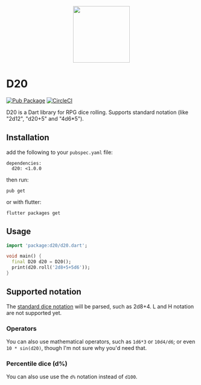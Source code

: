 <p align="center">
  <img src="https://camo.githubusercontent.com/ea37eaceae12eedced315029af7a335d34b4a018/68747470733a2f2f63646e2e706978616261792e636f6d2f70686f746f2f323031322f30342f31382f31352f30312f6879706572637562652d33373237385f3936305f3732302e706e67" width="150">
  <h1>D20</h1>
</p>

<!-- Badges -->

[![Pub Package](https://img.shields.io/pub/v/d20.svg)](https://pub.dartlang.org/packages/d20)
[![CircleCI](https://circleci.com/gh/Igor1201/d20/tree/master.svg?style=svg&circle-token=376c1d43be17c8602903dfc02368f711ea1a4ed6)](https://circleci.com/gh/Igor1201/d20/tree/master)

D20 is a Dart library for RPG dice rolling. Supports standard notation (like "2d12", "d20+5" and "4d6*5").

## Installation
add the following to your `pubspec.yaml` file:
```shell
dependencies:
  d20: <1.0.0
```
then run:
```shell
pub get
```
or with flutter:
```shell
flutter packages get
```

## Usage

```dart
import 'package:d20/d20.dart';

void main() {
  final D20 d20 = D20();
  print(d20.roll('2d8+5+5d6'));
}

```

## Supported notation
The [standard dice notation](https://en.wikipedia.org/wiki/Dice_notation) will be parsed, such as 2d8+4. L and H notation are not supported yet.

### Operators
You can also use mathematical operators, such as `1d6*3` or `10d4/d6`; or even `10 * sin(d20)`, though I'm not sure why you'd need that.

### Percentile dice (d%)
You can also use use the `d%` notation instead of `d100`.
